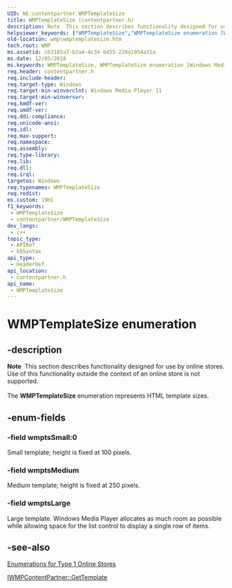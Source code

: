 ```yaml
---
UID: NE:contentpartner.WMPTemplateSize
title: WMPTemplateSize (contentpartner.h)
description: Note  This section describes functionality designed for use by online stores. Use of this functionality outside the context of an online store is not supported. The WMPTemplateSize enumeration represents HTML template sizes.
helpviewer_keywords: ["WMPTemplateSize","WMPTemplateSize enumeration [Windows Media Player]","contentpartner/WMPTemplateSize","contentpartner/wmptsLarge","contentpartner/wmptsMedium","contentpartner/wmptsSmall","enumeration [Windows Media Player]","wmp.wmptemplatesize","wmptsLarge","wmptsMedium","wmptsSmall"]
old-location: wmp\wmptemplatesize.htm
tech.root: WMP
ms.assetid: c63185a7-b2a4-4c3d-b455-220e1954a31a
ms.date: 12/05/2018
ms.keywords: WMPTemplateSize, WMPTemplateSize enumeration [Windows Media Player], contentpartner/WMPTemplateSize, contentpartner/wmptsLarge, contentpartner/wmptsMedium, contentpartner/wmptsSmall, enumeration [Windows Media Player], wmp.wmptemplatesize, wmptsLarge, wmptsMedium, wmptsSmall
req.header: contentpartner.h
req.include-header: 
req.target-type: Windows
req.target-min-winverclnt: Windows Media Player 11
req.target-min-winversvr: 
req.kmdf-ver: 
req.umdf-ver: 
req.ddi-compliance: 
req.unicode-ansi: 
req.idl: 
req.max-support: 
req.namespace: 
req.assembly: 
req.type-library: 
req.lib: 
req.dll: 
req.irql: 
targetos: Windows
req.typenames: WMPTemplateSize
req.redist: 
ms.custom: 19H1
f1_keywords:
 - WMPTemplateSize
 - contentpartner/WMPTemplateSize
dev_langs:
 - c++
topic_type:
 - APIRef
 - kbSyntax
api_type:
 - HeaderDef
api_location:
 - contentpartner.h
api_name:
 - WMPTemplateSize
---
```


# WMPTemplateSize enumeration


## -description

<div class="alert"><b>Note</b>  This section describes functionality designed for use by online stores. Use of this functionality outside the context of an online store is not supported.</div>
<div> </div>
The <b>WMPTemplateSize</b> enumeration represents HTML template sizes.

## -enum-fields

### -field wmptsSmall:0

Small template; height is fixed at 100 pixels.

### -field wmptsMedium

Medium template; height is fixed at 250 pixels.

### -field wmptsLarge

Large template. Windows Media Player allocates as much room as possible while allowing space for the list control to display a single row of items.

## -see-also

<a href="/windows/desktop/WMP/enumerations-for-type-1-online-stores">Enumerations for Type 1 Online Stores</a>



<a href="/windows/desktop/api/contentpartner/nf-contentpartner-iwmpcontentpartner-gettemplate">IWMPContentPartner::GetTemplate</a>
